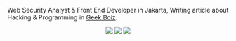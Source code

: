 
Web Security Analyst & Front End Developer in Jakarta, Writing article about Hacking & Programming in [Geek Boiz](https://www.geekboiz.com/ "Geek Boiz").

<div align="center">
  <p>
    <img src="https://img.shields.io/badge/-React%20js-F5F2E7?style=for-the-badge&logo=react&logoColor=3BACB6&labelColor=282828">
    <img src="https://img.shields.io/badge/-TAILWIND%20CSS-3BACB6?style=for-the-badge&logo=tailwindcss&logoColor=3BACB6&labelColor=282828">
    <img src="https://img.shields.io/badge/-Python-98b982?style=for-the-badge&logo=python&logoColor=98b982&labelColor=282828">
  </p>
</div>
